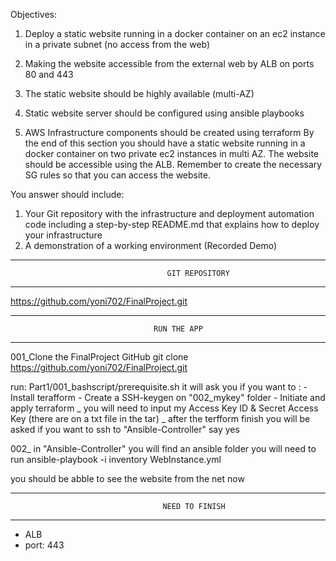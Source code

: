Objectives:
1. Deploy a static website running in a docker container on an ec2 instance in a private
subnet (no access from the web)
 
2. Making the website accessible from the external web by ALB on ports 80 and 443
3. The static website should be highly available (multi-AZ)
4. Static website server should be configured using ansible playbooks
5. AWS Infrastructure components should be created using terraform
By the end of this section you should have a static website running in a docker container on two private ec2 instances in multi AZ. The website should be accessible using the ALB.
Remember to create the necessary SG rules so that you can access the website.


You answer should include:
1. Your Git repository with the infrastructure and deployment automation code including a
step-by-step README.md that explains how to deploy your infrastructure
2. A demonstration of a working environment (Recorded Demo)

-----------------------------------------------------------------------------------------------
                                       GIT REPOSITORY
-----------------------------------------------------------------------------------------------
https://github.com/yoni702/FinalProject.git



-----------------------------------------------------------------------------------------------
                                    RUN THE APP
-----------------------------------------------------------------------------------------------

001_Clone  the FinalProject GitHub
    git clone https://github.com/yoni702/FinalProject.git

run:  Part1/001_bashscript/prerequisite.sh
    it will ask you if you want to :
        - Install terafform
        - Create a SSH-keygen on "002_mykey" folder
        - Initiate and apply terraform
        _ you will need to input my Access Key ID & Secret Access Key (there are on a txt file in the tar)
        _ after the terfform finish you will be asked if you want to ssh to "Ansible-Controller" say yes 


002_ in "Ansible-Controller" you will find an ansible folder  you will need to run 
    ansible-playbook -i inventory WebInstance.yml

you should be abble to see the website from the net now


-----------------------------------------------------------------------------------------------
                                      NEED TO FINISH
-----------------------------------------------------------------------------------------------
- ALB 
- port: 443
